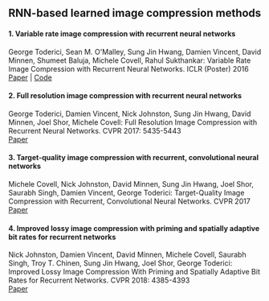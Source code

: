 ## RNN-based learned image compression methods
#### 1. Variable rate image compression with recurrent neural networks
George Toderici, Sean M. O'Malley, Sung Jin Hwang, Damien Vincent, David Minnen, Shumeet Baluja, Michele Covell, Rahul Sukthankar: Variable Rate Image Compression with Recurrent Neural Networks. ICLR (Poster) 2016  
[Paper](https://arxiv.org/abs/1511.06085) |
[Code](https://github.com/mr-mikmik/VRIC-RNN)
#### 2. Full resolution image compression with recurrent neural networks
George Toderici, Damien Vincent, Nick Johnston, Sung Jin Hwang, David Minnen, Joel Shor, Michele Covell: Full Resolution Image Compression with Recurrent Neural Networks. CVPR 2017: 5435-5443  
[Paper](https://arxiv.org/abs/1608.05148)
#### 3. Target-quality image compression with recurrent, convolutional neural networks
Michele Covell, Nick Johnston, David Minnen, Sung Jin Hwang, Joel Shor, Saurabh Singh, Damien Vincent, George Toderici: Target-Quality Image Compression with Recurrent, Convolutional Neural Networks. CVPR 2017  
[Paper](https://arxiv.org/abs/1705.06687)
#### 4. Improved lossy image compression with priming and spatially adaptive bit rates for recurrent networks
Nick Johnston, Damien Vincent, David Minnen, Michele Covell, Saurabh Singh, Troy T. Chinen, Sung Jin Hwang, Joel Shor, George Toderici: Improved Lossy Image Compression With Priming and Spatially Adaptive Bit Rates for Recurrent Networks. CVPR 2018: 4385-4393  
[Paper](https://arxiv.org/abs/1703.10114)

